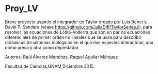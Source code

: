 # Proy_LV

Breve proyecto usando el integrador de Taylor creado por Luis Benet y David P. Sanders (véase https://github.com/JuliaDiff/TaylorSeries.jl),
para resolver las ecuaciones de Lotka-Volterra,que son un par de ecuaciones diferenciales de primer orden no lineales que se usan.para describir dinámicas de sistemas biológicos en el que dos especies interactúan, una como presa y otra como depredador

Autores:
Raúl Álvarez Mendoza,
Raquel Aguilar Márquez

Facultad de Ciencias,UNAM,Diciembre 2015.
